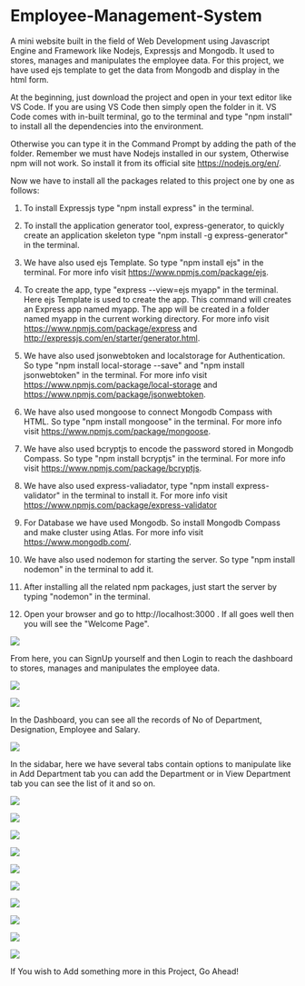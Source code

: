 # Employee-Management-System
A mini website built in the field of Web Development using Javascript Engine and Framework like Nodejs, Expressjs and Mongodb. 
It used to stores, manages and manipulates the employee data. For this project, we have used ejs template to get the data from Mongodb and display in the html form.

At the beginning, just download the project and open in your text editor like VS Code. If you are using VS Code then simply open the folder in it.
VS Code comes with in-built terminal, go to the terminal and type "npm install" to install all the dependencies into the environment.

Otherwise you can type it in the Command Prompt by adding the path of the folder.
Remember we must have Nodejs installed in our system, Otherwise npm will not work. So install it from its official site https://nodejs.org/en/.

Now we have to install all the packages related to this project one by one as follows:

1.	To install Expressjs type "npm install express" in the terminal.

2.	To install the application generator tool, express-generator, to quickly create an application skeleton type "npm install -g express-generator" in the terminal.

3.	We have also used ejs Template. So type "npm install ejs" in the terminal. For more info visit https://www.npmjs.com/package/ejs.

4.	To create the app, type "express --view=ejs myapp" in the terminal. Here ejs Template is used to create the app. 
	This command will creates an Express app named myapp. The app will be created in a folder named myapp in the current working directory.
	For more info visit https://www.npmjs.com/package/express and http://expressjs.com/en/starter/generator.html.

5.	We have also used jsonwebtoken and localstorage for Authentication. So type "npm install local-storage --save" and "npm install jsonwebtoken" in the terminal. 
	For more info visit https://www.npmjs.com/package/local-storage and https://www.npmjs.com/package/jsonwebtoken.

6.	We have also used mongoose to connect Mongodb Compass with HTML. So type "npm install mongoose" in the terminal. For more info visit https://www.npmjs.com/package/mongoose.

7.	We have also used bcryptjs to encode the password stored in Mongodb Compass. So type "npm install bcryptjs" in the terminal. 
	For more info visit https://www.npmjs.com/package/bcryptjs.
	
8.	We have also used express-valiadator, type "npm install express-validator" in the terminal to install it. For more info visit https://www.npmjs.com/package/express-validator

9.	For Database we have used Mongodb. So install Mongodb Compass and make cluster using Atlas. For more info visit https://www.mongodb.com/. 

10.	We have also used nodemon for starting the server. So type "npm install nodemon" in the terminal to add it.

11.	After installing all the related npm packages, just start the server by typing "nodemon" in the terminal.

12.	Open your browser and go to http://localhost:3000 . If all goes well then you will see the "Welcome Page".

![](Snapshot/cover.png)
	
From here, you can SignUp yourself and then Login to reach the dashboard to stores, manages and manipulates the employee data.

![](Snapshot/login.png)

![](Snapshot/signup.png)

In the Dashboard, you can see all the records of No of Department, Designation, Employee and Salary.

![](Snapshot/Dashboard.png)

In the sidabar, here we have several tabs contain options to manipulate like in Add Department tab you can add the Department or in View Department tab you can see the list of it and so on.

![](Snapshot/Add%20Department.png)

![](Snapshot/Department%20List.png)

![](Snapshot/Add%20Designation.png)

![](Snapshot/Designation%20List.png)

![](Snapshot/Add%20Employee.png)

![](Snapshot/Employee%20List.png)

![](Snapshot/Employee%20List%202.png)

![](Snapshot/Employee%20List%20For%20Salary.png)

![](Snapshot/Assign%20Salary.png)

![](Snapshot/Salary%20List.png)


If You wish to Add something more in this Project, Go Ahead!





























